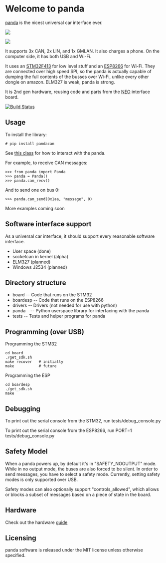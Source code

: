 Welcome to panda
======

[panda](http://github.com/commaai/panda) is the nicest universal car interface ever.

<a href="https://panda.comma.ai"><img src="https://github.com/commaai/panda/blob/master/panda.png">

<img src="https://github.com/commaai/panda/blob/master/buy.png"></a>

It supports 3x CAN, 2x LIN, and 1x GMLAN. It also charges a phone. On the computer side, it has both USB and Wi-Fi.

It uses an [STM32F413](http://www.st.com/en/microcontrollers/stm32f413-423.html?querycriteria=productId=LN2004) for low level stuff and an [ESP8266](https://en.wikipedia.org/wiki/ESP8266) for Wi-Fi. They are connected over high speed SPI, so the panda is actually capable of dumping the full contents of the busses over Wi-Fi, unlike every other dongle on amazon. ELM327 is weak, panda is strong.

It is 2nd gen hardware, reusing code and parts from the [NEO](https://github.com/commaai/neo) interface board.

[![Build Status](https://travis-ci.org/commaai/panda.svg?branch=master)](https://travis-ci.org/commaai/panda)

Usage
------

To install the library:
```
# pip install pandacan
```

See [this class](https://github.com/commaai/panda/blob/master/panda/__init__.py#L80) for how to interact with the panda.

For example, to receive CAN messages:
```
>>> from panda import Panda
>>> panda = Panda()
>>> panda.can_recv()
```
And to send one on bus 0:
```
>>> panda.can_send(0x1aa, "message", 0)
```
More examples coming soon

Software interface support
------

As a universal car interface, it should support every reasonable software interface.

- User space (done)
- socketcan in kernel (alpha)
- ELM327 (planned)
- Windows J2534 (planned)

Directory structure
------

- board      -- Code that runs on the STM32
- boardesp   -- Code that runs on the ESP8266
- drivers    -- Drivers (not needed for use with python)
- panda      -- Python userspace library for interfacing with the panda
- tests      -- Tests and helper programs for panda

Programming (over USB)
------

Programming the STM32
```
cd board
./get_sdk.sh
make recover   # initially
make           # future
```

Programming the ESP
```
cd boardesp
./get_sdk.sh
make
```

Debugging
------

To print out the serial console from the STM32, run tests/debug_console.py

To print out the serial console from the ESP8266, run PORT=1 tests/debug_console.py

Safety Model
------

When a panda powers up, by default it's in "SAFETY_NOOUTPUT" mode. While in no output mode, the buses are also forced to be silent. In order to send messages, you have to select a safety mode. Currently, setting safety modes is only supported over USB.

Safety modes can also optionally support "controls_allowed", which allows or blocks a subset of messages based on a piece of state in the board.

Hardware
------

Check out the hardware [guide](https://github.com/commaai/panda/blob/master/docs/guide.pdf)

Licensing
------

panda software is released under the MIT license unless otherwise specified.
